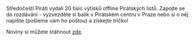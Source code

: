 Středočeští Piráti vydali 20 tisíc výtisků offline Pirátských listů. Zapojte se do rozdávání - vyzvezděte si balík v Pirátském centru v Praze nebo si o něj napište (pošleme vám ho poštou) a získejte tričko!

Noviny si můžete stáhnout [zde](http://uloz.to/xhjvDuu4/pirlisty-sck-1-2015-pdf).
